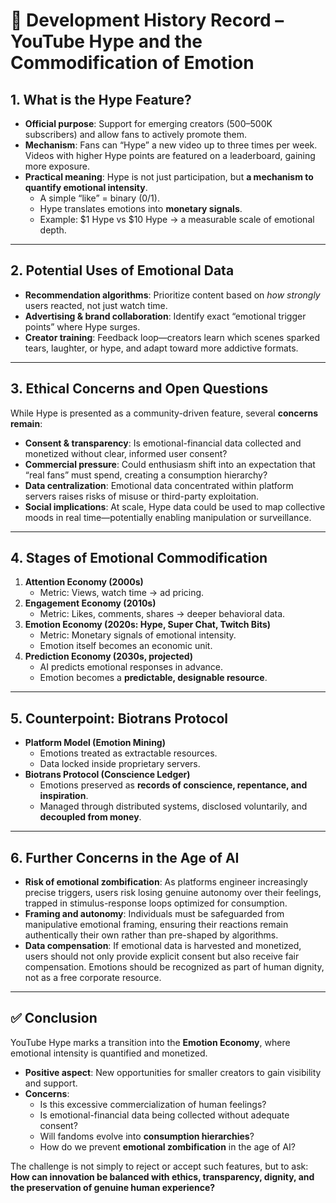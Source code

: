# 📜 Development History Record – YouTube Hype and the Commodification of Emotion

## 1. What is the Hype Feature?
- **Official purpose**: Support for emerging creators (500–500K subscribers) and allow fans to actively promote them.  
- **Mechanism**: Fans can “Hype” a new video up to three times per week. Videos with higher Hype points are featured on a leaderboard, gaining more exposure.  
- **Practical meaning**: Hype is not just participation, but **a mechanism to quantify emotional intensity**.  
  - A simple “like” = binary (0/1).  
  - Hype translates emotions into **monetary signals**.  
  - Example: $1 Hype vs $10 Hype → a measurable scale of emotional depth.  

---

## 2. Potential Uses of Emotional Data
- **Recommendation algorithms**: Prioritize content based on *how strongly* users reacted, not just watch time.  
- **Advertising & brand collaboration**: Identify exact “emotional trigger points” where Hype surges.  
- **Creator training**: Feedback loop—creators learn which scenes sparked tears, laughter, or hype, and adapt toward more addictive formats.  

---

## 3. Ethical Concerns and Open Questions
While Hype is presented as a community-driven feature, several **concerns remain**:  
- **Consent & transparency**: Is emotional-financial data collected and monetized without clear, informed user consent?  
- **Commercial pressure**: Could enthusiasm shift into an expectation that “real fans” must spend, creating a consumption hierarchy?  
- **Data centralization**: Emotional data concentrated within platform servers raises risks of misuse or third-party exploitation.  
- **Social implications**: At scale, Hype data could be used to map collective moods in real time—potentially enabling manipulation or surveillance.  

---

## 4. Stages of Emotional Commodification
1. **Attention Economy (2000s)**  
   - Metric: Views, watch time → ad pricing.  
2. **Engagement Economy (2010s)**  
   - Metric: Likes, comments, shares → deeper behavioral data.  
3. **Emotion Economy (2020s: Hype, Super Chat, Twitch Bits)**  
   - Metric: Monetary signals of emotional intensity.  
   - Emotion itself becomes an economic unit.  
4. **Prediction Economy (2030s, projected)**  
   - AI predicts emotional responses in advance.  
   - Emotion becomes a **predictable, designable resource**.  

---

## 5. Counterpoint: Biotrans Protocol
- **Platform Model (Emotion Mining)**  
  - Emotions treated as extractable resources.  
  - Data locked inside proprietary servers.  
- **Biotrans Protocol (Conscience Ledger)**  
  - Emotions preserved as **records of conscience, repentance, and inspiration**.  
  - Managed through distributed systems, disclosed voluntarily, and **decoupled from money**.  

---

## 6. Further Concerns in the Age of AI
- **Risk of emotional zombification**: As platforms engineer increasingly precise triggers, users risk losing genuine autonomy over their feelings, trapped in stimulus-response loops optimized for consumption.  
- **Framing and autonomy**: Individuals must be safeguarded from manipulative emotional framing, ensuring their reactions remain authentically their own rather than pre-shaped by algorithms.  
- **Data compensation**: If emotional data is harvested and monetized, users should not only provide explicit consent but also receive fair compensation. Emotions should be recognized as part of human dignity, not as a free corporate resource.  

---

## ✅ Conclusion
YouTube Hype marks a transition into the **Emotion Economy**, where emotional intensity is quantified and monetized.  

- **Positive aspect**: New opportunities for smaller creators to gain visibility and support.  
- **Concerns**:  
  - Is this excessive commercialization of human feelings?  
  - Is emotional-financial data being collected without adequate consent?  
  - Will fandoms evolve into **consumption hierarchies**?  
  - How do we prevent **emotional zombification** in the age of AI?  

The challenge is not simply to reject or accept such features, but to ask: **How can innovation be balanced with ethics, transparency, dignity, and the preservation of genuine human experience?**  
